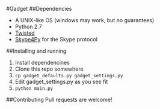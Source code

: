 #Gadget
##Dependencies
* A UNIX-like OS (windows may work, but no guarantees)
* Python 2.7
* [Twisted](http://twistedmatrix.com/)
* [Skype4Py](http://github.com/awahlig/skype4py) for the Skype protocol

##Installing and running
1. Install dependencines
2. Clone this repo somewhere
3. `cp gadget_defaults.py gadget_settings.py`
4. Edit gadget_settings.py as you see fit
5. `python main.py`

##Contributing
Pull requests are welcome!
